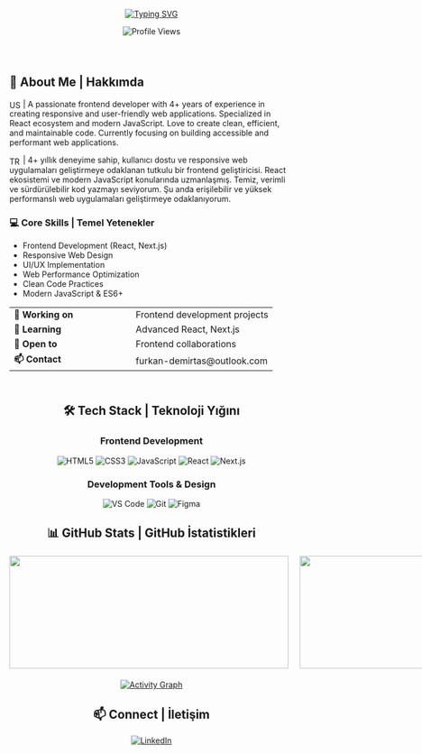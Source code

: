 <div align="center">
  
[![Typing SVG](https://readme-typing-svg.herokuapp.com?font=Montserrat&weight=600&size=35&duration=4000&pause=1000&color=3B88C3&background=FF000000&center=true&vCenter=true&random=false&width=700&lines=Hi+%F0%9F%91%8B+I'm+Furkan+Demirta%C5%9F;Frontend+Developer;Welcome+to+my+GitHub+Profile)](https://git.io/typing-svg)

<p align="center">
  <img src="https://komarev.com/ghpvc/?username=MrDemirtas&color=blueviolet&style=for-the-badge" alt="Profile Views" />
</p>

</div>

<div style="display: flex; justify-content: space-between; align-items: center; margin: 40px 0">

<div style="flex: 1;">

## 🚀 About Me | Hakkımda

<img src="https://flagcdn.com/w20/us.png" alt="US Flag" width="20" height="15" style="vertical-align: middle;"> | A passionate frontend developer with 4+ years of experience in creating responsive and user-friendly web applications. Specialized in React ecosystem and modern JavaScript. Love to create clean, efficient, and maintainable code. Currently focusing on building accessible and performant web applications.

<img src="https://flagcdn.com/w20/tr.png" alt="TR Flag" width="20" height="15" style="vertical-align: middle;"> | 4+ yıllık deneyime sahip, kullanıcı dostu ve responsive web uygulamaları geliştirmeye odaklanan tutkulu bir frontend geliştiricisi. React ekosistemi ve modern JavaScript konularında uzmanlaşmış. Temiz, verimli ve sürdürülebilir kod yazmayı seviyorum. Şu anda erişilebilir ve yüksek performanslı web uygulamaları geliştirmeye odaklanıyorum.

### 💻 Core Skills | Temel Yetenekler
- Frontend Development (React, Next.js)
- Responsive Web Design
- UI/UX Implementation
- Web Performance Optimization
- Clean Code Practices
- Modern JavaScript & ES6+

<table>
  <tr>
    <td width="200"><b>🔭 Working on</b></td>
    <td>Frontend development projects</td>
  </tr>
  <tr>
    <td><b>🌱 Learning</b></td>
    <td>Advanced React, Next.js</td>
  </tr>
  <tr>
    <td><b>👯 Open to</b></td>
    <td>Frontend collaborations</td>
  </tr>
  <tr>
    <td><b>📫 Contact</b></td>
    <td>furkan-demirtas@outlook.com</td>
  </tr>
</table>

</div>

</div>

<div align="center">

## 🛠️ Tech Stack | Teknoloji Yığını

<div style="margin: 20px 0">

### Frontend Development
![HTML5](https://img.shields.io/badge/-HTML5-E34F26?style=for-the-badge&logo=html5&logoColor=white)
![CSS3](https://img.shields.io/badge/-CSS3-1572B6?style=for-the-badge&logo=css3&logoColor=white)
![JavaScript](https://img.shields.io/badge/-JavaScript-F7DF1E?style=for-the-badge&logo=javascript&logoColor=black)
![React](https://img.shields.io/badge/-React-61DAFB?style=for-the-badge&logo=react&logoColor=black)
![Next.js](https://img.shields.io/badge/-Next.js-000000?style=for-the-badge&logo=next.js&logoColor=white)

### Development Tools & Design
![VS Code](https://img.shields.io/badge/-VS%20Code-007ACC?style=for-the-badge&logo=visual-studio-code&logoColor=white)
![Git](https://img.shields.io/badge/-Git-F05032?style=for-the-badge&logo=git&logoColor=white)
![Figma](https://img.shields.io/badge/-Figma-F24E1E?style=for-the-badge&logo=figma&logoColor=white)

</div>

## 📊 GitHub Stats | GitHub İstatistikleri

<div style="display: grid; grid-template-columns: repeat(2, 1fr); gap: 20px; margin: 20px 0; place-items: center;">
  <img style="height: 200px; width: 495px; object-fit: cover;" src="https://github-readme-stats.vercel.app/api?username=MrDemirtas&show_icons=true&theme=tokyonight&hide_border=true&include_all_commits=true&count_private=true"/>
  <img style="height: 200px; width: 495px; object-fit: cover;" src="https://github-readme-streak-stats.herokuapp.com/?user=MrDemirtas&theme=tokyonight&hide_border=true"/>
</div>

[![Activity Graph](https://github-readme-activity-graph.vercel.app/graph?username=MrDemirtas&theme=tokyo-night)](https://github.com/ashutosh00710/github-readme-activity-graph)

## 📫 Connect | İletişim

[![LinkedIn](https://img.shields.io/badge/-LinkedIn-0077B5?style=for-the-badge&logo=linkedin&logoColor=white)](https://linkedin.com/in/mrdemirtas)

</div>